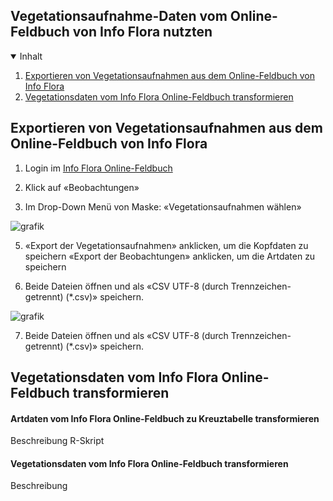 ## Vegetationsaufnahme-Daten vom Online-Feldbuch von Info Flora nutzten

<!-- TABLE OF CONTENTS -->
<details open="open">
  <summary>Inhalt</summary>
  <ol>
    <li>
      <a href="#Export">Exportieren von Vegetationsaufnahmen aus dem Online-Feldbuch von Info Flora</a>
    </li>
    <li>
      <a href="#transformieren">Vegetationsdaten vom Info Flora Online-Feldbuch transformieren</a>
 </ol>
</details>



<!-- Exportieren von Vegetationsaufnahmen aus dem Online-Feldbuch von Info Flora -->
## Exportieren von Vegetationsaufnahmen aus dem Online-Feldbuch von Info Flora

1. Login im [Info Flora Online-Feldbuch](https://auth.infoflora.ch/de/login)

3. Klick auf «Beobachtungen»
   
4. Im Drop-Down Menü von Maske: «Vegetationsaufnahmen wählen»

![grafik](https://github.com/smwidmer/vegetationsdaten_info_flora_feldbuch/assets/89586146/9b4d82aa-1550-49dc-b598-4bf51c4a255e)

5. «Export der Vegetationsaufnahmen» anklicken, um die Kopfdaten zu speichern «Export der Beobachtungen» anklicken, um die Artdaten zu speichern

6. Beide Dateien öffnen und als «CSV UTF-8 (durch Trennzeichen-getrennt) (*.csv)» speichern.

![grafik](https://github.com/smwidmer/vegetationsdaten_info_flora_feldbuch/assets/89586146/66779fcc-d582-425f-a94e-e7caab2e9ce3)

7. Beide Dateien öffnen und als «CSV UTF-8 (durch Trennzeichen-getrennt) (*.csv)» speichern.
   

<!-- transformieren -->
## Vegetationsdaten vom Info Flora Online-Feldbuch transformieren

#### Artdaten vom Info Flora Online-Feldbuch zu Kreuztabelle transformieren 
Beschreibung
R-Skript

#### Vegetationsdaten vom Info Flora Online-Feldbuch transformieren
Beschreibung
